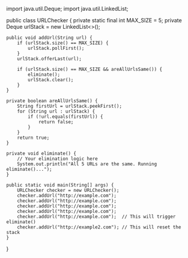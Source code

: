 import java.util.Deque;
import java.util.LinkedList;

public class URLChecker {
    private static final int MAX_SIZE = 5;
    private Deque<String> urlStack = new LinkedList<>();

    public void addUrl(String url) {
        if (urlStack.size() == MAX_SIZE) {
            urlStack.pollFirst();
        }
        urlStack.offerLast(url);

        if (urlStack.size() == MAX_SIZE && areAllUrlsSame()) {
            eliminate();
            urlStack.clear();
        }
    }

    private boolean areAllUrlsSame() {
        String firstUrl = urlStack.peekFirst();
        for (String url : urlStack) {
            if (!url.equals(firstUrl)) {
                return false;
            }
        }
        return true;
    }

    private void eliminate() {
        // Your elimination logic here
        System.out.println("All 5 URLs are the same. Running eliminate()...");
    }

    public static void main(String[] args) {
        URLChecker checker = new URLChecker();
        checker.addUrl("http://example.com");
        checker.addUrl("http://example.com");
        checker.addUrl("http://example.com");
        checker.addUrl("http://example.com");
        checker.addUrl("http://example.com");  // This will trigger eliminate()
        checker.addUrl("http://example2.com"); // This will reset the stack
    }
}